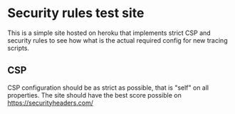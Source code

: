 # Security rules test site
This is a simple site hosted on heroku that implements strict CSP and security rules to see how what is the actual required config for new tracing scripts.

## CSP
CSP configuration should be as strict as possible, that is "self" on all properties. The site should have the best score possible on https://securityheaders.com/